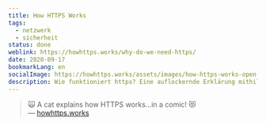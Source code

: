 ```yaml
---
title: How HTTPS Works
tags:
  - netzwerk
  - sicherheit
status: done
weblink: https://howhttps.works/why-do-we-need-https/
date: 2020-09-17
bookmarkLang: en
socialImage: https://howhttps.works/assets/images/how-https-works-open-graph.png
description: Wie funktioniert https? Eine auflockernde Erklärung mithilfe von Comics.
---
```

<blockquote>🙀 A cat explains how HTTPS works...in a comic! 😻<footer>— <a href="https://howhttps.works/why-do-we-need-https/">howhttps.works</a></footer></blockquote>
